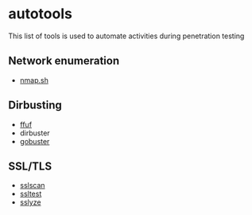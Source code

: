 # autotools

This list of tools is used to automate activities during penetration testing

## Network enumeration
- [nmap.sh](nmap.sh)

## Dirbusting
- [ffuf](https://github.com/ffuf/ffuf)
- dirbuster
- [gobuster](https://github.com/OJ/gobuster)

## SSL/TLS
- [sslscan](https://github.com/rbsec/sslscan)
- [ssltest](https://github.com/drwetter/testssl.sh)
- [sslyze](https://github.com/nabla-c0d3/sslyze)
